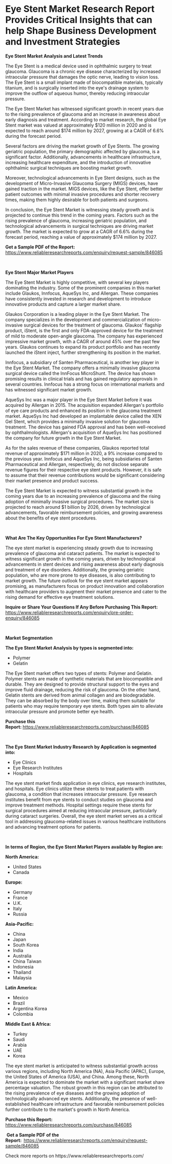 <p><h1>Eye Stent Market Research Report Provides Critical Insights that can help Shape Business Development and Investment Strategies</h1></p><p><strong>Eye Stent Market Analysis and Latest Trends</strong></p>
<p><p>The Eye Stent is a medical device used in ophthalmic surgery to treat glaucoma. Glaucoma is a chronic eye disease characterized by increased intraocular pressure that damages the optic nerve, leading to vision loss. The Eye Stent is a small implant made of biocompatible materials, typically titanium, and is surgically inserted into the eye's drainage system to improve the outflow of aqueous humor, thereby reducing intraocular pressure.</p><p>The Eye Stent Market has witnessed significant growth in recent years due to the rising prevalence of glaucoma and an increase in awareness about early diagnosis and treatment. According to market research, the global Eye Stent market was valued at approximately $120 million in 2020 and is expected to reach around $174 million by 2027, growing at a CAGR of 6.6% during the forecast period.</p><p>Several factors are driving the market growth of Eye Stents. The growing geriatric population, the primary demographic affected by glaucoma, is a significant factor. Additionally, advancements in healthcare infrastructure, increasing healthcare expenditure, and the introduction of innovative ophthalmic surgical techniques are boosting market growth.</p><p>Moreover, technological advancements in Eye Stent designs, such as the development of Micro-Invasive Glaucoma Surgery (MIGS) devices, have gained traction in the market. MIGS devices, like the Eye Stent, offer better patient outcomes with minimal invasive procedures and shorter recovery times, making them highly desirable for both patients and surgeons.</p><p>In conclusion, the Eye Stent Market is witnessing steady growth and is projected to continue this trend in the coming years. Factors such as the rising prevalence of glaucoma, increasing geriatric population, and technological advancements in surgical techniques are driving market growth. The market is expected to grow at a CAGR of 6.6% during the forecast period, reaching a value of approximately $174 million by 2027.</p></p>
<p><strong>Get a Sample PDF of the Report:&nbsp;</strong> <a href="https://www.reliableresearchreports.com/enquiry/request-sample/846085">https://www.reliableresearchreports.com/enquiry/request-sample/846085</a></p>
<p>&nbsp;</p>
<p><strong>Eye Stent Major Market Players</strong></p>
<p><p>The Eye Stent Market is highly competitive, with several key players dominating the industry. Some of the prominent companies in this market include Glaukos, Innfocus, AqueSys Inc, and Allergan. These companies have consistently invested in research and development to introduce innovative products and capture a larger market share.</p><p>Glaukos Corporation is a leading player in the Eye Stent Market. The company specializes in the development and commercialization of micro-invasive surgical devices for the treatment of glaucoma. Glaukos' flagship product, iStent, is the first and only FDA-approved device for the treatment of mild to moderate open-angle glaucoma. The company has experienced impressive market growth, with a CAGR of around 45% over the past few years. Glaukos continues to expand its product portfolio and has recently launched the iStent inject, further strengthening its position in the market.</p><p>Innfocus, a subsidiary of Santen Pharmaceutical, is another key player in the Eye Stent Market. The company offers a minimally invasive glaucoma surgical device called the InnFocus MicroShunt. The device has shown promising results in clinical trials and has gained regulatory approvals in several countries. Innfocus has a strong focus on international markets and has witnessed significant market growth.</p><p>AqueSys Inc was a major player in the Eye Stent Market before it was acquired by Allergan in 2015. The acquisition expanded Allergan's portfolio of eye care products and enhanced its position in the glaucoma treatment market. AqueSys Inc had developed an implantable device called the XEN Gel Stent, which provides a minimally invasive solution for glaucoma treatment. The device has gained FDA approval and has been well-received by ophthalmologists. Allergan's acquisition of AqueSys Inc has positioned the company for future growth in the Eye Stent Market.</p><p>As for the sales revenue of these companies, Glaukos reported total revenue of approximately $171 million in 2020, a 9% increase compared to the previous year. Innfocus and AqueSys Inc, being subsidiaries of Santen Pharmaceutical and Allergan, respectively, do not disclose separate revenue figures for their respective eye stent products. However, it is safe to assume that their revenue contributions would be significant considering their market presence and product success.</p><p>The Eye Stent Market is expected to witness substantial growth in the coming years due to an increasing prevalence of glaucoma and the rising adoption of minimally invasive surgical procedures. The market size is projected to reach around $1 billion by 2026, driven by technological advancements, favorable reimbursement policies, and growing awareness about the benefits of eye stent procedures.</p></p>
<p>&nbsp;</p>
<p><strong>What Are The Key Opportunities For Eye Stent Manufacturers?</strong></p>
<p><p>The eye stent market is experiencing steady growth due to increasing prevalence of glaucoma and cataract patients. The market is expected to witness significant growth in the coming years, driven by technological advancements in stent devices and rising awareness about early diagnosis and treatment of eye disorders. Additionally, the growing geriatric population, who are more prone to eye diseases, is also contributing to market growth. The future outlook for the eye stent market appears promising, as manufacturers focus on product innovation and collaboration with healthcare providers to augment their market presence and cater to the rising demand for effective eye treatment solutions.</p></p>
<p><strong>Inquire or Share Your Questions If Any Before Purchasing This Report:</strong> <a href="https://www.reliableresearchreports.com/enquiry/pre-order-enquiry/846085">https://www.reliableresearchreports.com/enquiry/pre-order-enquiry/846085</a></p>
<p>&nbsp;</p>
<p><strong>Market Segmentation</strong></p>
<p><strong>The Eye Stent Market Analysis by types is segmented into:</strong></p>
<p><ul><li>Polymer</li><li>Gelatin</li></ul></p>
<p><p>The Eye Stent market offers two types of stents: Polymer and Gelatin. Polymer stents are made of synthetic materials that are biocompatible and durable. They are designed to provide structural support to the eyes and improve fluid drainage, reducing the risk of glaucoma. On the other hand, Gelatin stents are derived from animal collagen and are biodegradable. They can be absorbed by the body over time, making them suitable for patients who may require temporary eye stents. Both types aim to alleviate intraocular pressure and promote better eye health.</p></p>
<p><strong>Purchase this Report:&nbsp;</strong><a href="https://www.reliableresearchreports.com/purchase/846085">https://www.reliableresearchreports.com/purchase/846085</a></p>
<p>&nbsp;</p>
<p><strong>The Eye Stent Market Industry Research by Application is segmented into:</strong></p>
<p><ul><li>Eye Clinics</li><li>Eye Research Institutes</li><li>Hospitals</li></ul></p>
<p><p>The eye stent market finds application in eye clinics, eye research institutes, and hospitals. Eye clinics utilize these stents to treat patients with glaucoma, a condition that increases intraocular pressure. Eye research institutes benefit from eye stents to conduct studies on glaucoma and improve treatment methods. Hospital settings require these stents for surgical procedures aimed at reducing intraocular pressure, particularly during cataract surgeries. Overall, the eye stent market serves as a critical tool in addressing glaucoma-related issues in various healthcare institutions and advancing treatment options for patients.</p></p>
<p>&nbsp;</p>
<p><strong>In terms of Region, the Eye Stent Market Players available by Region are:</strong></p>
<p>
    <p> <strong> North America: </strong>
        <ul>
            <li>United States</li>
            <li>Canada</li>
        </ul>
        </p> 
    <p> <strong> Europe: </strong>
        <ul>
            <li>Germany</li>
            <li>France</li>
            <li>U.K.</li>
            <li>Italy</li>
            <li>Russia</li>
        </ul>
        </p> 
    <p> <strong> Asia-Pacific: </strong>
        <ul>
            <li>China</li>
            <li>Japan</li>
            <li>South Korea</li>
            <li>India</li>
            <li>Australia</li>
            <li>China Taiwan</li>
            <li>Indonesia</li>
            <li>Thailand</li>
            <li>Malaysia</li>
        </ul>
        </p> 
    <p> <strong> Latin America: </strong>
        <ul>
            <li>Mexico</li>
            <li>Brazil</li>
            <li>Argentina Korea</li>
            <li>Colombia</li>
        </ul>
        </p> 
    <p> <strong> Middle East & Africa: </strong>
        <ul>
            <li>Turkey</li>
            <li>Saudi</li>
            <li>Arabia</li>
            <li>UAE</li>
            <li>Korea</li>
        </ul>
    </p>
    </p>
<p><p>The eye stent market is anticipated to witness substantial growth across various regions, including North America (NA), Asia Pacific (APAC), Europe, the United States of America (USA), and China. Among these, North America is expected to dominate the market with a significant market share percentage valuation. The robust growth in this region can be attributed to the rising prevalence of eye diseases and the growing adoption of technologically advanced eye stents. Additionally, the presence of well-established healthcare infrastructure and favorable reimbursement policies further contribute to the market's growth in North America.</p></p>
<p><strong>Purchase this Report: </strong><a href="https://www.reliableresearchreports.com/purchase/846085">https://www.reliableresearchreports.com/purchase/846085</a></p>
<p>&nbsp;<strong>Get a Sample PDF of the Report:&nbsp;&nbsp;</strong><a href="https://www.reliableresearchreports.com/enquiry/request-sample/846085">https://www.reliableresearchreports.com/enquiry/request-sample/846085</a></p>
<p><strong></strong></p>
<p>Check more reports on https://www.reliableresearchreports.com/</p>